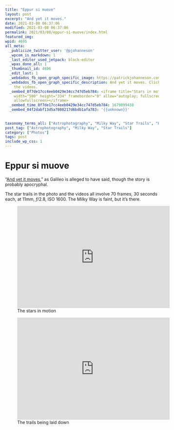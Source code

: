 ```yaml
---
title: "Eppur si muove"
layout: post
excerpt: "And yet it moves."
date: 2021-03-08 06:37:06
modified: 2021-03-08 06:37:06
permalink: 2021/03/08/eppur-si-muove/index.html
featured_img: 
wpid: 4695
all_meta: 
  _publicize_twitter_user: '@pjohanneson'
  _wpcom_is_markdown: 1
  _last_editor_used_jetpack: block-editor
  _wpas_done_all: 1
  _thumbnail_id: 4696
  _edit_last: 1
  _webdados_fb_open_graph_specific_image: https://patrickjohanneson.com/wp-content/uploads/2021/03/startrails-2021-03-07.jpg
  _webdados_fb_open_graph_specific_description: And yet it moves. Click through to see
    the videos.
  _oembed_8f7de17cc4eeb0429e34cc747d5eb784: <iframe title="Stars in motion" src="https://player.vimeo.com/video/520807440?h=c3522377a2&amp;dnt=1&amp;app_id=122963"
    width="500" height="334" frameborder="0" allow="autoplay; fullscreen; picture-in-picture"
    allowfullscreen></iframe>
  _oembed_time_8f7de17cc4eeb0429e34cc747d5eb784: 1679099438
  _oembed_04f2dabf13d5a7808217d6bdb1afa783: '{{unknown}}'
  
  
taxonomy_terms_all: ["Astrophotography", "Milky Way", "Star Trails", "Photos"]
post_tag: ["Astrophotography", "Milky Way", "Star Trails"]
category: ["Photos"]
tags: post
include_wp_css: 1
---
```


# Eppur si muove

“[And yet it moves](https://en.wikipedia.org/wiki/And_yet_it_moves),” as Galileo is alleged to have said, though the story is probably apocryphal.

The star trails in the photo and the videos all involve 70 frames, 30 seconds each, at 11mm, *f*/2.8, ISO 1600. The Milky Way is faint, but it’s there.

<figure class="wp-block-embed is-type-video is-provider-vimeo wp-block-embed-vimeo wp-embed-aspect-4-3 wp-has-aspect-ratio"><div class="wp-block-embed__wrapper"><iframe allow="autoplay; fullscreen; picture-in-picture" allowfullscreen="" frameborder="0" height="334" loading="lazy" src="https://player.vimeo.com/video/520807440?h=c3522377a2&dnt=1&app_id=122963" title="Stars in motion" width="500"></iframe></div><figcaption>The stars in motion</figcaption></figure><figure class="wp-block-embed is-type-video is-provider-vimeo wp-block-embed-vimeo wp-embed-aspect-4-3 wp-has-aspect-ratio"><div class="wp-block-embed__wrapper"><iframe allow="autoplay; fullscreen; picture-in-picture" allowfullscreen="" frameborder="0" height="334" loading="lazy" src="https://player.vimeo.com/video/520808720?h=bba2b0963d&dnt=1&app_id=122963" title="Star trails" width="500"></iframe></div><figcaption>The trails being laid down</figcaption></figure>